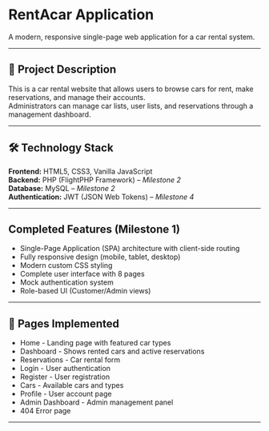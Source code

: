 # RentAcar Application

A modern, responsive single-page web application for a car rental system.

---

## 🚗 Project Description

This is a car rental website that allows users to browse cars for rent, make reservations, and manage their accounts.  
Administrators can manage car lists, user lists, and reservations through a management dashboard.

---

## 🛠 Technology Stack

**Frontend:** HTML5, CSS3, Vanilla JavaScript  
**Backend:** PHP (FlightPHP Framework) – *Milestone 2*  
**Database:** MySQL – *Milestone 2*  
**Authentication:** JWT (JSON Web Tokens) – *Milestone 4*  

---

## Completed Features (Milestone 1)

-  Single-Page Application (SPA) architecture with client-side routing  
-  Fully responsive design (mobile, tablet, desktop)  
-  Modern custom CSS styling  
-  Complete user interface with 8 pages  
-  Mock authentication system  
-  Role-based UI (Customer/Admin views)

---

## 📄 Pages Implemented

 

- Home - Landing page with featured car types 
- Dashboard - Shows rented cars and active reservations 
- Reservations - Car rental form 
- Login - User authentication 
- Register - User registration 
- Cars - Available cars and types 
- Profile - User account page 
- Admin Dashboard - Admin management panel 
- 404 Error page 

---

